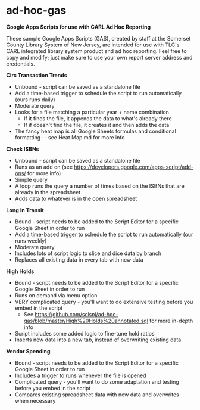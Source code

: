 # ad-hoc-gas
__Google Apps Scripts for use with CARL Ad Hoc Reporting__

These sample Google Apps Scripts (GAS), created by staff at the Somerset County Library System of New Jersey, are intended for use with TLC's CARL integrated library system product and ad hoc reporting. Feel free to copy and modify; just make sure to use your own report server address and credentials.

__Circ Transaction Trends__
 * Unbound - script can be saved as a standalone file
 * Add a time-based trigger to schedule the script to run automatically (ours runs daily)
 * Moderate query
 * Looks for a file matching a particular year + name combination
   * If it finds the file, it appends the data to what's already there
   * If if doesn't find the file, it creates it and then adds the data
 * The fancy heat map is all Google Sheets formulas and conditional formatting -- see Heat Map.md for more info

__Check ISBNs__
 * Unbound - script can be saved as a standalone file
 * Runs as an add on (see https://developers.google.com/apps-script/add-ons/ for more info)
 * Simple query
 * A loop runs the query a number of times based on the ISBNs that are already in the spreadsheet
 * Adds data to whatever is in the open spreadsheet

__Long In Transit__
 * Bound - script needs to be added to the Script Editor for a specific Google Sheet in order to run
 * Add a time-based trigger to schedule the script to run automatically (our runs weekly)
 * Moderate query
 * Includes lots of script logic to slice and dice data by branch
 * Replaces all existing data in every tab with new data

__High Holds__
 * Bound - script needs to be added to the Script Editor for a specific Google Sheet in order to run
 * Runs on demand via menu option
 * VERY complicated query - you'll want to do extensive testing before you embed in the script
   * See https://github.com/sclsnj/ad-hoc-gas/blob/master/High%20Holds%20annotated.sql for more in-depth info
 * Script includes some added logic to fine-tune hold ratios
 * Inserts new data into a new tab, instead of overwriting existing data

__Vendor Spending__
 * Bound - script needs to be added to the Script Editor for a specific Google Sheet in order to run
 * Includes a trigger to runs whenever the file is opened
 * Complicated query - you'll want to do some adaptation and testing before you embed in the script
 * Compares existing spreadsheet data with new data and overwrites when necessary

